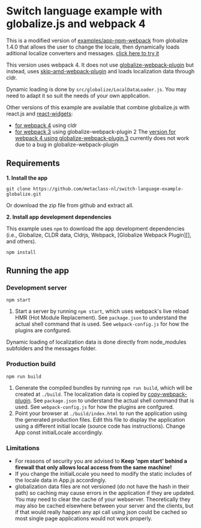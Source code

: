 # Switch language example with globalize.js and webpack 4 

This is a modified version of [examples/app-npm-webpack](https://github.com/globalizejs/globalize/tree/master/examples/app-npm-webpack) 
from globalize 1.4.0 that allows the user to change the locale, then dynamically loads aditional localize converters and messages. 
[click here to try it](https://metaclass.nl/globalize/master)

This version uses webpack 4. 
It does not use [globalize-webpack-plugin](https://github.com/rxaviers/globalize-webpack-plugin) but
instead, uses [skip-amd-webpack-plugin](https://github.com/rxaviers/skip-amd-webpack-plugin) 
and loads localization data through cldr. 

Dynamic loading is done by `src/globalize/LocalDataLoader.js`. You may need to adapt it so suit the needs of your own application.

Other versions of this example are available that combine globalize.js with react.js and [react-widgets](https://github.com/jquense/react-widgets):
- [for webpack 4](https://github.com/metaclass-nl/switch-language-example-globalize/tree/react-webpack4) using cldr
- [for webpack 3](https://github.com/metaclass-nl/switch-language-example-globalize/tree/react-webpack-plugin2) using globalize-webpack-plugin 2
The [version for webpack 4 using globalize-webpack-plugin 3](https://github.com/metaclass-nl/switch-language-example-globalize/tree/react-webpack-plugin3) currently does not work due to a bug in globalize-webpack-plugin

## Requirements

**1. Install the app**

```
git clone https://github.com/metaclass-nl/switch-language-example-globalize.git
```
Or download the zip file from github and extract all.

**2. Install app development dependencies**

This example uses `npm` to download the app development dependencies (i.e.,
Globalize, CLDR data, Cldrjs, Webpack, [Globalize Webpack Plugin][], and
others).

```
npm install
```

## Running the app

### Development server

```
npm start
```

1. Start a server by running `npm start`, which uses webpack's live reload HMR
(Hot Module Replacement). See `package.json` to understand the actual shell
command that is used. See `webpack-config.js` for how the plugins are confgured.

Dynamic loading of localization data is done directly from node_modules subfolders and the messages folder.

### Production build

```
npm run build
```

1. Generate the compiled bundles by running `npm run build`, which will be
created at `./build`. The localization data is copied by [copy-webpack-plugin](https://github.com/webpack-contrib/copy-webpack-plugin). 
See `package.json` to understand the actual shell command that is used. 
See `webpack-config.js` for how the plugins are confgured.
1. Point your browser at `./build/index.html` to run the application using the
generated production files. Edit this file to display the application using a
different initial locale (source code has instructions). Change App const initialLocale accordingly.

### Limitations

- For reasons of security you are advised to **Keep
'npm start' behind a firewall that only allows local access from the same machine!**
- If you change the initialLocale you need to modify the static includes of 
  the locale data in App.js accordingly.
- globalization data files are not versioned (do not have the hash in their path) 
  so caching may cause errors in the application if they are updated. You may need to 
  clear the cache of your webserver. Theoretically they may also be cached elsewhere
  between your server and the clients, but if that would really happen any api call
  using json could be cached so most single page applications would not work properly.
